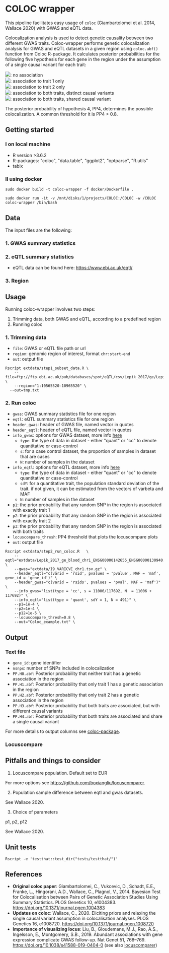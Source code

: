 # COLOC wrapper

This pipeline facilitates easy usage of `coloc` (Giambartolomei et al. 2014, Wallace 2020) with GWAS and eQTL data. 

Colocalization analysis is used to detect genetic causality between two different GWAS traits. Coloc-wrapper performs genetic colocalization analysis for GWAS and eQTL datasets in a given region using `coloc.abf()` function from Coloc R-package. It calculates posterior probabilities for the following five hypothesis for each gene in the region under the assumption of a single causal variant for each trait:

<img src="https://render.githubusercontent.com/render/math?math=H_{0}">: no association <br />
<img src="https://render.githubusercontent.com/render/math?math=H_{1}">: association to trait 1 only <br />
<img src="https://render.githubusercontent.com/render/math?math=H_{2}">: association to trait 2 only <br />
<img src="https://render.githubusercontent.com/render/math?math=H_{3}">: association to both traits, distinct causal variants <br />
<img src="https://render.githubusercontent.com/render/math?math=H_{4}">: association to both traits, shared causal variant <br />

The posterior probability of hypothesis 4, PP4, determines the possible colocalization. A common threshold for it is PP4 > 0.8.


## Getting started
### I on local machine
- R version >3.6.2
- R-packages: "coloc", "data.table", "ggplot2", "optparse", "R.utils"
- tabix

### II using docker

```
sudo docker build -t coloc-wrapper -f docker/Dockerfile .

sudo docker run -it -v /mnt/disks/1/projects/COLOC:/COLOC -w /COLOC coloc-wrapper /bin/bash

```

## Data 
The input files are the following:

### 1. GWAS summary statistics


### 2. eQTL summary statistics
- eQTL data can be found here: https://www.ebi.ac.uk/eqtl/ 

### 3. Region 

## Usage
Running coloc-wrapper involves two steps: <br />
1. Trimming data, both GWAS and eQTL, according to a predefined region <br />
2. Running coloc <br />

### 1. Trimming data
- `file`: GWAS or eQTL file path or url
- `region`: genomic region of interest, format `chr:start-end`
- `out`: output file 

```
Rscript extdata/step1_subset_data.R	\
	--file=ftp://ftp.ebi.ac.uk/pub/databases/spot/eQTL/csv/Lepik_2017/ge/Lepik_2017_ge_blood.all.tsv.gz \
	--region="1:10565520-10965520" \
  --out=tmp.txt
```

### 2. Run coloc 
- `gwas`: GWAS summary statistics file for one region
- `eqtl`: eQTL summary statistics file for one region
- `header_gwas`: header of GWAS file, named vector in quotes
- `header_eqtl`: header of eQTL file, named vector in quotes
- `info_gwas`: options for GWAS dataset, more info [here](https://www.rdocumentation.org/packages/coloc/versions/3.2-1/topics/coloc.abf)
    - `type`: the type of data in dataset - either "quant" or "cc" to denote quantitative or case-control
    - `s`: for a case control dataset, the proportion of samples in dataset that are cases
    - `N`: number of samples in the dataset
- `info_eqtl`: options for eQTL dataset, more info [here](https://www.rdocumentation.org/packages/coloc/versions/3.2-1/topics/coloc.abf)
    - `type`: the type of data in dataset - either "quant" or "cc" to denote quantitative or case-control
    - `sdY`: for a quantitative trait, the population standard deviation of the trait. if not given, it can be estimated from the vectors of varbeta and MAF
    - `N`: number of samples in the dataset
- `p1`: the prior probability that any random SNP in the region is associated with exactly trait 1
- `p2`: the prior probability that any random SNP in the region is associated with exactly trait 2
- `p3`: the prior probability that any random SNP in the region is associated with both traits
- `locuscompare_thresh`: PP4 threshold that plots the locuscompare plots
- `out`: output file

```
Rscript extdata/step2_run_coloc.R	\
	--eqtl="extdata/Lepik_2017_ge_blood_chr1_ENSG00000142655_ENSG00000130940.all.tsv" \
	--gwas="extdata/I9_VARICVE_chr1.tsv.gz" \
	--header_eqtl="c(varid = 'rsid', pvalues = 'pvalue', MAF = 'maf', gene_id = 'gene_id')" \
	--header_gwas="c(varid = 'rsids', pvalues = 'pval', MAF = 'maf')" \
	--info_gwas="list(type = 'cc', s = 11006/117692, N  = 11006 + 117692)" \
	--info_eqtl="list(type = 'quant', sdY = 1, N = 491)" \
	--p1=1e-4 \
	--p2=1e-4 \
	--p12=1e-5 \
	--locuscompare_thresh=0.8 \
	--out="Coloc_example.txt" \
```
## Output 


### Text file

- `gene_id`: gene identifier
- `nsnps`: number of SNPs included in colocalization
- `PP.H0.abf`: Posterior probability that neither trait has a genetic association in the region
- `PP.H1.abf`: Posterior probability that only trait 1 has a genetic association in the region
- `PP.H2.abf`: Posterior probability that only trait 2 has a genetic association in the region
- `PP.H3.abf`: Posterior probability that both traits are associated, but with different causal variants
- `PP.H4.abf`: Posterior probability that both traits are associated and share a single causal variant


For more details to output columns see [coloc-package](https://chr1swallace.github.io/coloc/articles/a03_enumeration.html#introduction).

### Locuscompare


## Pitfalls and things to consider

1. Locuscompare population. 
Default set to EUR

For more options see https://github.com/boxiangliu/locuscomparer. 

2. Population sample difference between eqtl and gwas datasets. 

See Wallace 2020. 

3. Choice of parameters

p1, p2, p12

See Wallace 2020. 


## Unit tests

`Rscript -e 'testthat::test_dir("tests/testthat/")'`


## References

- **Original coloc paper**: Giambartolomei, C., Vukcevic, D., Schadt, E.E., Franke, L., Hingorani, A.D., Wallace, C., Plagnol, V., 2014. Bayesian Test for Colocalisation between Pairs of Genetic Association Studies Using Summary Statistics. PLOS Genetics 10, e1004383. https://doi.org/10.1371/journal.pgen.1004383
- **Updates on coloc**: Wallace, C., 2020. Eliciting priors and relaxing the single causal variant assumption in colocalisation analyses. PLOS Genetics 16, e1008720. https://doi.org/10.1371/journal.pgen.1008720
- **Importance of visualizing locus**: Liu, B., Gloudemans, M.J., Rao, A.S., Ingelsson, E., Montgomery, S.B., 2019. Abundant associations with gene expression complicate GWAS follow-up. Nat Genet 51, 768–769. https://doi.org/10.1038/s41588-019-0404-0 (see also [locuscomparer](https://github.com/boxiangliu/locuscomparer))



